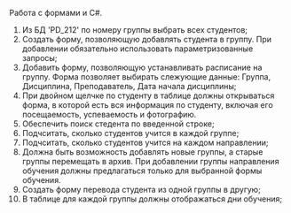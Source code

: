 Работа с формами и С#. 
1. Из БД 'PD_212' по номеру группы выбрать всех студентов;
2. Создать форму, позволяющую добавлять студента в группу.
   При добавлении обязательно использовать параметризованные запросы;
3. Добавить форму, позволяющую устанавливать расписание на группу.
   Форма позволяет выбирать слежующие данные:
   Группа, Дисциплина, Преподаватель, Дата начала дисциплины;
4. При двойном щелчке по студенту в таблице должны открываться форма,
   в которой есть вся информация по студенту, включая его посещаемость,
   успеваемость и фотографию.
5. Обеспечить поиск стедента по введенной строке;
6. Подчситать, сколько студентов учится в каждой группе;
7. Подчситать, сколько студентов учится на каждом направлении;
8. Должна быть возможность добавлять новые группы, а старые группы перемещать в архив.
   При добавлении группы направления обучения должны предлагаться только для выбранной формы обучения.
9. Создать форму перевода студента из одной группы в другую;
10. В таблице для каждой группы должны отображаться дни обучения;
